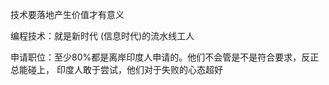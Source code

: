 技术要落地产生价值才有意义

编程技术：就是新时代 (信息时代)的流水线工人

申请职位：至少80%都是离岸印度人申请的。他们不会管是不是符合要求，反正总能碰上， 印度人敢于尝试，他们对于失败的心态超好